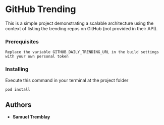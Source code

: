 # GitHub Trending

This is a simple project demonstrating a scalable architecture using the context of listing the trending repos on GitHub (not provided in their API).

### Prerequisites

```
Replace the variable GITHUB_DAILY_TRENDING_URL in the build settings with your own personal token
```

### Installing

Execute this command in your terminal at the project folder

```
pod install
```

## Authors

* **Samuel Tremblay**
